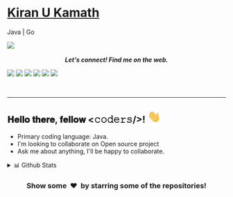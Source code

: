 # [Kiran U Kamath](https://kirankamath.netlify.app/)
Java | Go

![](photos/kiran_kamath_intro.gif)

<!--![alt text](Image cover link) -->
<p align="center">
  <b><i>Let's connect! Find me on the web.</i></b>

[<img height="30" src="https://img.shields.io/badge/Bio-%231DA1F2.svg?&style=for-the-badge&logo=Bento&logoColor=white" />][Bento]
[<img height="30" src="https://img.shields.io/badge/twitter-%231DA1F2.svg?&style=for-the-badge&logo=twitter&logoColor=white" />][twitter]
[<img height="30" src="https://img.shields.io/badge/Hashnode-%230077B5.svg?&style=for-the-badge&logo=Hashnode&logoColor=white" />][Hashnode]
[<img height="30" src = "https://img.shields.io/badge/gmail-c14438?&style=for-the-badge&logo=gmail&logoColor=white">][gmail] 
[<img height="30" src="https://img.shields.io/badge/linkedin-blue.svg?&style=for-the-badge&logo=linkedin&logoColor=white" />][LinkedIn]
[<img height="30" src="https://img.shields.io/badge/-Medium-000000.svg?&style=for-the-badge&logo=Medium&logoColor=white" />][Medium]
<!-- Namaste 🙏 [<img height="30" src = "https://img.shields.io/badge/Facebook-036be4.svg?&style=for-the-badge&logo=facebook&logoColor=white">][Facebook] -->
<!-- Namaste 🙏 [<img height="30" src = "https://img.shields.io/badge/Youtube-%23E4405F.svg?&style=for-the-badge&logo=Youtube&logoColor=white">][Youtube]  -->
<br />
<hr />


<h2> 𝐇𝐞𝐥𝐥𝐨 𝐭𝐡𝐞𝐫𝐞, 𝐟𝐞𝐥𝐥𝐨𝐰 <𝚌𝚘𝚍𝚎𝚛𝚜/>! <img src="https://raw.githubusercontent.com/ABSphreak/ABSphreak/master/gifs/Hi.gif" width="30px"></h2>
<!-- Namaste 🙏 -->
 <!--<img align="right" height="270px" alt="GIF" src="https://i.pinimg.com/originals/e4/26/70/e426702edf874b181aced1e2fa5c6cde.gif" /> -->
 
* Primary coding language: Java.
* I'm looking to collaborate on Open source project
* Ask me about anything, I'll be happy to collaborate.


 <details>
<summary>📊 Github Stats</summary>

<p align="center"> <img src="https://github-readme-stats.vercel.app/api?username=kiranukamath&show_icons=true&theme=gotham" alt="Kiran U Kamath | Stats" />

</details>


 <!-- Namaste 🙏 ![Visitor Count](https://profile-counter.glitch.me/{kiranukamath}/count.svg) -->
 
 
<h3 align="center">Show some &nbsp;❤️&nbsp; by starring some of the repositories!</h3>

[twitter]: https://twitter.com/kiranukamath
[youtube]: https://youtube.com/
[Hashnode]: https://kirankamath.hashnode.dev/
[gmail]: kirankamat.mgm@gmail.com
[linkedin]: https://www.linkedin.com/in/kiranukamath/
[Medium]: https://medium.com/@kiranukamath
[Bento]: https://bento.me/kiranukamath

